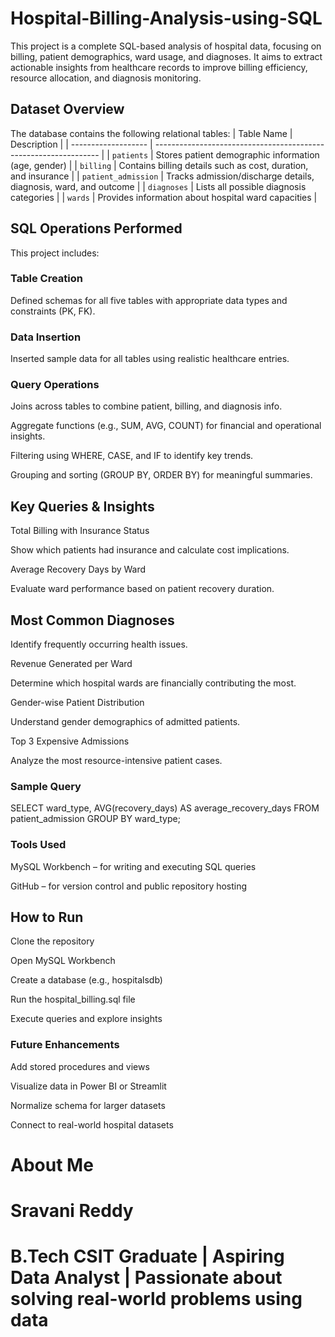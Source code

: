 # Hospital-Billing-Analysis-using-SQL

This project is a complete SQL-based analysis of hospital data, focusing on billing, patient demographics, ward usage, and diagnoses. It aims to extract actionable insights from healthcare records to improve billing efficiency, resource allocation, and diagnosis monitoring.

## Dataset Overview

The database contains the following relational tables:
| Table Name          | Description                                                      |
| ------------------- | ---------------------------------------------------------------- |
| `patients`          | Stores patient demographic information (age, gender)             |
| `billing`           | Contains billing details such as cost, duration, and insurance   |
| `patient_admission` | Tracks admission/discharge details, diagnosis, ward, and outcome |
| `diagnoses`         | Lists all possible diagnosis categories                          |
| `wards`             | Provides information about hospital ward capacities              |

## SQL Operations Performed

This project includes:

### Table Creation
Defined schemas for all five tables with appropriate data types and constraints (PK, FK).

### Data Insertion
Inserted sample data for all tables using realistic healthcare entries.

### Query Operations
Joins across tables to combine patient, billing, and diagnosis info.

Aggregate functions (e.g., SUM, AVG, COUNT) for financial and operational insights.

Filtering using WHERE, CASE, and IF to identify key trends.

Grouping and sorting (GROUP BY, ORDER BY) for meaningful summaries.

## Key Queries & Insights

Total Billing with Insurance Status

Show which patients had insurance and calculate cost implications.

Average Recovery Days by Ward

Evaluate ward performance based on patient recovery duration.

## Most Common Diagnoses

Identify frequently occurring health issues.

Revenue Generated per Ward

Determine which hospital wards are financially contributing the most.

Gender-wise Patient Distribution

Understand gender demographics of admitted patients.

Top 3 Expensive Admissions

Analyze the most resource-intensive patient cases.

### Sample Query
SELECT 
    ward_type,
    AVG(recovery_days) AS average_recovery_days
FROM patient_admission
GROUP BY ward_type;

### Tools Used
MySQL Workbench – for writing and executing SQL queries

GitHub – for version control and public repository hosting

## How to Run

Clone the repository

Open MySQL Workbench

Create a database (e.g., hospitalsdb)

Run the hospital_billing.sql file

Execute queries and explore insights

### Future Enhancements

Add stored procedures and views

Visualize data in Power BI or Streamlit

Normalize schema for larger datasets

Connect to real-world hospital datasets

# About Me
# Sravani Reddy
# B.Tech CSIT Graduate | Aspiring Data Analyst | Passionate about solving real-world problems using data
